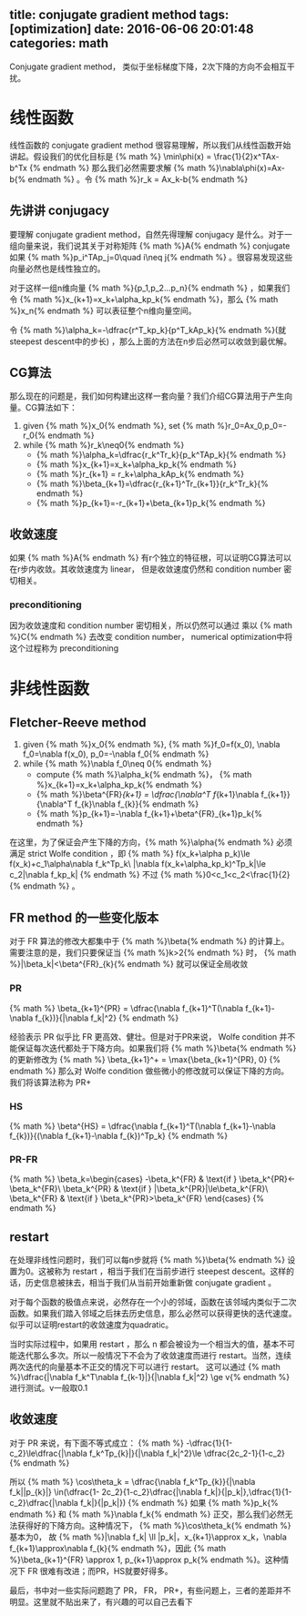 title: conjugate gradient method
tags: [optimization]
date: 2016-06-06 20:01:48
categories: math
---
Conjugate gradient method， 类似于坐标梯度下降，2次下降的方向不会相互干扰。
<!--more-->
# 线性函数
线性函数的 conjugate gradient method 很容易理解，所以我们从线性函数开始讲起。假设我们的优化目标是
{% math %}
\min\phi(x) = \frac{1}{2}x^TAx-b^Tx
{% endmath %}
那么我们必然需要求解 {% math %}\nabla\phi(x)=Ax-b{% endmath %} 。令 {% math %}r_k = Ax_k-b{% endmath %}

## 先讲讲 conjugacy
要理解 conjugate gradient method，自然先得理解 conjugacy 是什么。对于一组向量来说，我们说其关于对称矩阵 {% math %}A{% endmath %} conjugate 如果 {% math %}p_i^TAp_j=0\quad i\neq j{% endmath %} 。很容易发现这些向量必然也是线性独立的。

对于这样一组n维向量 {% math %}\{p_1,p_2...p_n\}{% endmath %} ，如果我们令 {% math %}x_{k+1}=x_k+\alpha_kp_k{% endmath %}，那么 {% math %}x_n{% endmath %} 可以表征整个n维向量空间。

令 {% math %}\alpha_k=-\dfrac{r^T_kp_k}{p^T_kAp_k}{% endmath %}(就steepest descent中的步长) ，那么上面的方法在n步后必然可以收敛到最优解。

## CG算法
那么现在的问题是，我们如何构建出这样一套向量？我们介绍CG算法用于产生向量。CG算法如下：
1. given {% math %}x_0{% endmath %}, set {% math %}r_0=Ax_0,p_0=-r_0{% endmath %}
2. while {% math %}r_k\neq0{% endmath %}
    - {% math %}\alpha_k=\dfrac{r_k^Tr_k}{p_k^TAp_k}{% endmath %}
    - {% math %}x_{k+1}=x_k+\alpha_kp_k{% endmath %}
    - {% math %}r_{k+1} = r_k+\alpha_kAp_k{% endmath %}
    - {% math %}\beta_{k+1}=\dfrac{r_{k+1}^Tr_{k+1}}{r_k^Tr_k}{% endmath %}
    - {% math %}p_{k+1}=-r_{k+1}+\beta_{k+1}p_k{% endmath %}

## 收敛速度
如果 {% math %}A{% endmath %} 有r个独立的特征根，可以证明CG算法可以在r步内收敛。其收敛速度为 linear， 但是收敛速度仍然和 condition number 密切相关。

### preconditioning
因为收敛速度和 condition number 密切相关，所以仍然可以通过 乘以 {% math %}C{% endmath %} 去改变 condition number， numerical optimization中将这个过程称为 preconditioning

# 非线性函数
## Fletcher-Reeve method
1. given {% math %}x_0{% endmath %}, {% math %}f_0=f(x_0), \nabla f_0=\nabla f(x_0), p_0=-\nabla f_0{% endmath %}
2. while {% math %}\nabla f_0\neq 0{% endmath %}
    - compute {% math %}\alpha_k{% endmath %}， {% math %}x_{k+1}=x_k+\alpha_kp_k{% endmath %}
    - {% math %}\beta^{FR}_{k+1} = \dfrac{\nabla^T f_{k+1}\nabla f_{k+1}}{\nabla^T f_{k}\nabla f_{k}}{% endmath %}
    - {% math %}p_{k+1}=-\nabla f_{k+1}+\beta^{FR}_{k+1}p_k{% endmath %}

在这里，为了保证会产生下降的方向，{% math %}\alpha{% endmath %} 必须满足 strict Wolfe condition ，即
{% math %}
f(x_k+\alpha p_k)\le f(x_k)+c_1\alpha\nabla f_k^Tp_k\\
|\nabla f(x_k+\alpha_kp_k)^Tp_k|\le c_2|\nabla f_kp_k|
{% endmath %}
不过 {% math %}0<c_1<c_2<\frac{1}{2}{% endmath %} 。

## FR method 的一些变化版本
对于 FR 算法的修改大都集中于 {% math %}\beta{% endmath %} 的计算上。需要注意的是，我们只要保证当 {% math %}k>2{% endmath %} 时， {% math %}|\beta_k|<\beta^{FR}_{k}{% endmath %} 就可以保证全局收敛
### PR
{% math %}
\beta_{k+1}^{PR} = \dfrac{\nabla f_{k+1}^T(\nabla f_{k+1}-\nabla f_{k})}{\|\nabla f_k\|^2}
{% endmath %}

经验表示 PR 似乎比 FR 更高效、健壮。但是对于PR来说， Wolfe condition 并不能保证每次迭代都处于下降方向。如果我们将 {% math %}\beta{% endmath %} 的更新修改为
{% math %}
\beta_{k+1}^+ = \max\{\beta_{k+1}^{PR}, 0\}
{% endmath %}
那么对  Wolfe condition 做些微小的修改就可以保证下降的方向。我们将该算法称为 PR+
### HS
{% math %}
\beta^{HS} = \dfrac{\nabla f_{k+1}^T(\nabla f_{k+1}-\nabla f_{k})}{(\nabla f_{k+1}-\nabla f_{k})^Tp_k}
{% endmath %}
### PR-FR
{% math %}
\beta_k=\begin{cases}
    -\beta_k^{FR} & \text{if } \beta_k^{PR}<-\beta_k^{FR}\\
    \beta_k^{PR} & \text{if } |\beta_k^{PR}|\le\beta_k^{FR}\\
    \beta_k^{FR} & \text{if } \beta_k^{PR}>\beta_k^{FR}
    \end{cases}
{% endmath %}

## restart
在处理非线性问题时，我们可以每n步就将 {% math %}\beta{% endmath %} 设置为0。这被称为 restart ，相当于我们在当前步进行 steepest descent。这样的话，历史信息被抹去，相当于我们从当前开始重新做 conjugate gradient 。

对于每个函数的极值点来说，必然存在一个小的邻域，函数在该邻域内类似于二次函数。如果我们踏入邻域之后抹去历史信息，那么必然可以获得更快的迭代速度。似乎可以证明restart的收敛速度为quadratic。

当时实际过程中，如果用 restart ，那么 n 都会被设为一个相当大的值，基本不可能迭代那么多次。所以一般情况下不会为了收敛速度而进行 restart。当然，连续两次迭代的向量基本不正交的情况下可以进行 restart。 这可以通过 {% math %}\dfrac{|\nabla f_k^T\nabla f_{k-1}|}{\|\nabla f_k\|^2} \ge v{% endmath %} 进行测试。v一般取0.1

## 收敛速度
对于 PR 来说，有下面不等式成立：
{% math %}
-\dfrac{1}{1-c_2}\le\dfrac{|\nabla f_k^Tp_{k}|}{\|\nabla f_k\|^2}\le \dfrac{2c_2-1}{1-c_2}
{% endmath %}

所以
{% math %}
\cos\theta_k = \dfrac{\nabla f_k^Tp_{k}}{\|\nabla f_k\|\|p_{k}\|} \in(\dfrac{1- 2c_2}{1-c_2}\dfrac{\|\nabla f_k\|}{\|p_k\|},\dfrac{1}{1-c_2}\dfrac{\|\nabla f_k\|}{\|p_k\|})
{% endmath %}
如果 {% math %}p_k{% endmath %} 和 {% math %}\nabla f_k{% endmath %} 正交，那么我们必然无法获得好的下降方向。这种情况下， {% math %}\cos\theta_k{% endmath %} 基本为0， 故 {% math %}\|\nabla f_k\| \ll \|p_k\|，x_{k+1}\approx x_k，\nabla f_{k+1}\approx\nabla f_{k}{% endmath %}，因此 {% math %}\beta_{k+1}^{FR} \approx 1, p_{k+1}\approx p_k{% endmath %}。这种情况下 FR 很难有改进；而PR，HS就要好得多。

最后，书中对一些实际问题跑了 PR， FR， PR+，有些问题上，三者的差距并不明显。这里就不贴出来了，有兴趣的可以自己去看下
